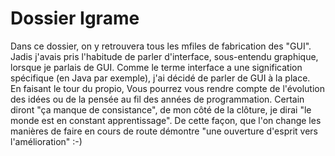 <H1>Dossier Igrame</H1>

Dans ce dossier, on y retrouvera tous les mfiles de fabrication des "GUI". Jadis j'avais pris l'habitude de parler d'interface, sous-entendu graphique, lorsque je parlais de GUI. Comme le terme interface a une signification spécifique (en Java par exemple), j'ai décidé de parler de GUI à la place.<br/>
En faisant le tour du propio, Vous pourrez vous rendre compte de l'évolution des idées ou de la pensée au fil des années de programmation. Certain diront "ça manque de consistance", de mon côté de la clôture, je dirai "le monde est en constant apprentissage". De cette façon, que l'on change les manières de faire en cours de route démontre "une ouverture d'esprit vers l'amélioration" :-)<br/>
